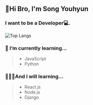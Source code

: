 ## 👊Hi Bro, I'm Song Youhyun
### I want to be a Developer💻.

![Top Langs](https://github-readme-stats.vercel.app/api/top-langs/?username=songyouhyun&layout=compact)
**<h3> 🌱 I’m currently learning...</h3>**
> * JavaScript
> * Python

**<h3> 🙋🏻‍♂️And I will learning...</h3>**
> * React.js
> * Node.js
> * Django

